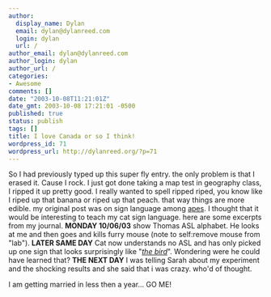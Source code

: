 ```yaml
---
author:
  display_name: Dylan
  email: dylan@dylanreed.com
  login: dylan
  url: /
author_email: dylan@dylanreed.com
author_login: dylan
author_url: /
categories:
- Awesome
comments: []
date: "2003-10-08T11:21:01Z"
date_gmt: 2003-10-08 17:21:01 -0500
published: true
status: publish
tags: []
title: I love Canada or so I think!
wordpress_id: 71
wordpress_url: http://dylanreed.org/?p=71
---
```


So I had previously typed up this super fly entry. the only problem is that I erased it. Cause I rock. I just got done taking a map test in geography class, I ripped it up pretty good. I really wanted to spell ripped riped, you know like I riped up that banana or riped up that peach. that way things are more edible. my original post was on sign language among [apes][1]. I thought that it would be interesting to teach my cat sign language. here are some excerpts from my journal. **MONDAY 10/06/03** show Thomas ASL alphabet. He looks at me and then goes and kills furry mouse (note to self:remove mouse from "lab"). **LATER SAME DAY** Cat now understands no ASL and has only picked up one sign that looks surprisingly like "_[the bird][2]_". Wondering were he could have learned that? **THE NEXT DAY** I was telling Sarah about my experiment and the shocking results and she said that i was crazy. who'd of thought.

   [1]: http://www.koko.org
   [2]: http://www.homestarrunner.com/sbemail24.html

I am getting married in less then a year... GO ME!

